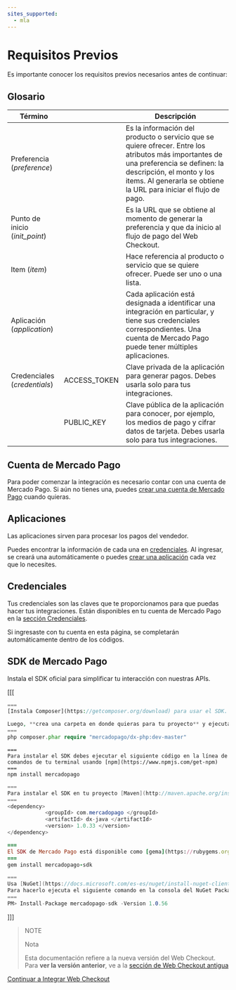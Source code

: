 ```yaml
---
sites_supported:
  - mla
---
```


# Requisitos Previos
Es importante conocer los requisitos previos necesarios antes de continuar:

## Glosario

Término		| 							|	Descripción
------------	| ----------- 			| 	-----------
Preferencia (_preference_)	|							|	Es la información del producto o servicio que se quiere ofrecer. Entre los atributos más importantes de una preferencia se definen: la descripción, el monto y los items. Al generarla se obtiene la URL para iniciar el flujo de pago.
Punto de inicio (_init_point_) 	|							|	Es la URL que se obtiene al momento de generar la preferencia y que da inicio al flujo de pago del Web Checkout.
Item (_item_)			|							|	Hace referencia al producto o servicio que se quiere ofrecer. Puede ser uno o una lista.
Aplicación (_application_)|            | Cada aplicación está designada a identificar una integración en particular, y tiene sus credenciales correspondientes. Una cuenta de Mercado Pago puede tener múltiples aplicaciones.
Credenciales (_credentials_) | ACCESS_TOKEN				|	Clave privada de la aplicación para generar pagos. Debes usarla solo para tus integraciones.
				|PUBLIC_KEY				|	Clave pública de la aplicación para conocer, por ejemplo, los medios de pago y cifrar datos de tarjeta. Debes usarla solo para tus integraciones.

## Cuenta de Mercado Pago

Para poder comenzar la integración es necesario contar con una cuenta de Mercado Pago.
Si aún no tienes una, puedes [crear una cuenta de Mercado Pago](https://www.mercadopago.com.ar/) cuando quieras.

## Aplicaciones

Las aplicaciones sirven para procesar los pagos del vendedor.

Puedes encontrar la información de cada una en [credenciales](https://www.mercadopago.com/mla/account/credentials). Al ingresar, se creará una automáticamente o puedes [crear una aplicación](https://applications.mercadopago.com/) cada vez que lo necesites.


## Credenciales
Tus credenciales son las claves que te proporcionamos para que puedas hacer tus integraciones. Están disponibles en tu cuenta de Mercado Pago en la [sección Credenciales](https://www.mercadopago.com/mla/account/credentials).

Si ingresaste con tu cuenta en esta página, se completarán automáticamente dentro de los códigos.


## SDK de Mercado Pago
Instala el SDK oficial para simplificar tu interacción con nuestras APIs.

[[[
```php
===
[Instala Composer](https://getcomposer.org/download) para usar el SDK.

Luego, **crea una carpeta en donde quieras para tu proyecto** y ejecuta dentro de ella, el siguiente código desde la terminal:
===
php composer.phar require "mercadopago/dx-php:dev-master"
```
```node
===
Para instalar el SDK debes ejecutar el siguiente código en la línea de comandos de tu terminal usando [npm](https://www.npmjs.com/get-npm)
===
npm install mercadopago
```
```java
===
Para instalar el SDK en tu proyecto [Maven](http://maven.apache.org/install.html) agrega la siguiente dependencia en tu archivo pom.xml y luego ejecuta 'maven install'
===
<dependency>
		    <groupId> com.mercadopago </groupId>
		    <artifactId> dx-java </artifactId>
		    <version> 1.0.33 </version>
</dependency>
```
```ruby
===
El SDK de Mercado Pago está disponible como [gema](https://rubygems.org/gems/mercadopago-sdk), para instalarla debes ejecutar el siguiente código en la línea de comandos:
===
gem install mercadopago-sdk
```
```csharp
===
Usa [NuGet](https://docs.microsoft.com/es-es/nuget/install-nuget-client-tools) para instalar el SDK .NET de Mercado Pago.
Para hacerlo ejecuta el siguiente comando en la consola del NuGet Package Manager:
===
PM> Install-Package mercadopago-sdk -Version 1.0.56
```
]]]

>NOTE
>
>Nota
>
> Esta documentación refiere a la nueva versión del Web Checkout. Para **ver la versión anterior**, ve a la [sección de Web Checkout antigua](https://www.mercadopago.com.ar/developers/es/guides/payments/web-payment-checkout/v1/introduction/)

[Continuar a Integrar Web Checkout](https://beta.mercadopago.com.ar/developers/es/guides/payments/web-payment-checkout/integration/)
